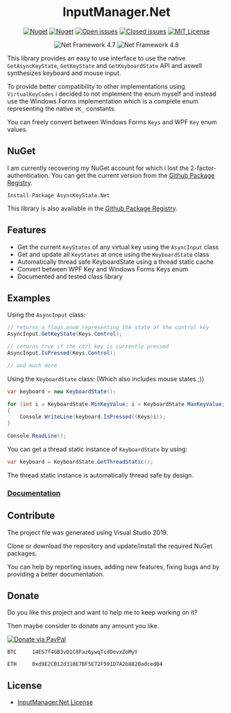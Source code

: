 <div align="center">

# InputManager.Net

[![Nuget](https://img.shields.io/nuget/v/AsyncKeyState.Net.svg)](https://www.nuget.org/packages/AsyncKeyState.Net/ "AsyncKeyState.Net on NuGet") [![Nuget](https://img.shields.io/nuget/dt/AsyncKeyState.Net.svg)](https://www.nuget.org/packages/AsyncKeyState.Net/ "Downloads on NuGet") [![Open issues](https://img.shields.io/github/issues-raw/michel-pi/AsyncKeyState.Net.svg)](https://github.com/michel-pi/AsyncKeyState.Net/issues "Open issues on Github") [![Closed issues](https://img.shields.io/github/issues-closed-raw/michel-pi/AsyncKeyState.Net.svg)](https://github.com/michel-pi/AsyncKeyState.Net/issues?q=is%3Aissue+is%3Aclosed "Closed issues on Github") [![MIT License](https://img.shields.io/github/license/michel-pi/AsyncKeyState.Net.svg)](https://github.com/michel-pi/AsyncKeyState.Net/blob/master/LICENSE "AsyncKeyState.Net license")

![Net Framework 4.7](https://img.shields.io/badge/.Net-4.7-informational.svg) ![Net Framework 4.8](https://img.shields.io/badge/.Net-4.8-informational.svg)
</div>

This library provides an easy to use interface to use the native `GetAsyncKeyState`, `GetKeyState` and `GetKeyboardState` API and aswell synthesizes keyboard and mouse input.

To provide better compatibility to other implementations using `VirtualKeyCodes` i decided to not implement the enum myself and instead use the Windows Forms implementation which is a complete enum representing the native `VK_` constants.

You can freely convert between Windows Forms `Keys` and WPF `Key` enum values.

## NuGet

I am currently recovering my NuGet account for which i lost the 2-factor-authentication. You can get the current version from the [Github Package Registry](https://github.com/michel-pi/InputManager.Net/packages/ "InputManager.Net Github Package").

    Install-Package AsyncKeyState.Net

This library is also available in the [Github Package Registry](https://github.com/michel-pi/InputManager.Net/packages/ "InputManager.Net Github Package").

## Features

- Get the current `KeyStates` of any virtual key using the `AsyncInput` class
- Get and update all `KeyStates` at once using the `KeyboardState` class
- Automatically thread safe KeyboardState using a thread static cache
- Convert between WPF Key and Windows Forms Keys enum
- Documented and tested class library

## Examples

Using the `AsyncInput` class:

```cs
// returns a flags enum representing the state of the control key
AsyncInput.GetKeyState(Keys.Control);

// returns true if the ctrl key is currently pressed
AsyncInput.IsPressed(Keys.Control);

// and much more
```

Using the `KeyboardState` class:
(Which also includes mouse states ;))

```cs
var keyboard = new KeyboardState();

for (int i = KeyboardState.MinKeyValue; i < KeyboardState.MaxKeyValue; i++)
{
    Console.WriteLine(keyboard.IsPressed((Keys)i));
}

Console.ReadLine();
```

You can get a thread static instance of `KeyboardState` by using:

```cs
var keyboard = KeyboardState.GetThreadStatic();
```

The thread static instance is automatically thread safe by design.

### [Documentation](https://michel-pi.github.io/InputManager.Net/ "InputManager.Net Documentation")

## Contribute

The project file was generated using Visual Studio 2019.

Clone or download the repository and update/install the required NuGet packages.

You can help by reporting issues, adding new features, fixing bugs and by providing a better documentation.

## Donate

Do you like this project and want to help me to keep working on it?

Then maybe consider to donate any amount you like.

[![Donate via PayPal](https://media.wtf/assets/img/pp.gif)](https://www.paypal.com/cgi-bin/webscr?cmd=_s-xclick&hosted_button_id=YJDWMDUSM8KKQ "Donate via PayPal")

```
BTC     14ES7f4GB3vD1C8Faz6ywqTcdDevxZoMyY

ETH     0xd9E2CB12d310E7BF5E72F591D7A2b8820adced04
```

## License

- [InputManager.Net License](https://github.com/michel-pi/InputManager.Net/blob/master/LICENSE "InputManager.Net License")